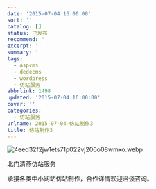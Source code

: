 ```yaml
---
date: '2015-07-04 16:00:00'
sort: ''
catalog: []
status: 已发布
recommend: ''
excerpt: ''
summary: ''
tags:
  - aspcms
  - dedecms
  - wordpress
  - 仿站服务
abbrlink: 1498
updated: '2015-07-04 16:00:00'
cover: ''
categories:
  - 仿站服务
urlname: 2015-07-04-仿站制作3
title: 仿站制作3
---
```


![4eed32f2jw1ets71p022vj206o08wmxo.webp](https://image.bmqy.net/upload/4eed32f2jw1ets71p022vj206o08wmxo.webp)


北门清燕仿站服务


承接各类中小网站仿站制作，合作详情欢迎洽谈咨询。

